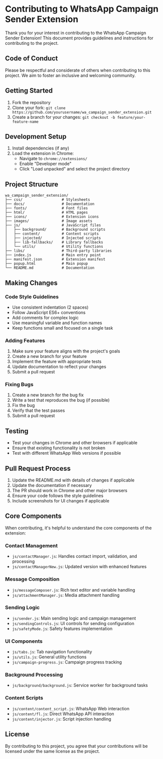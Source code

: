 # Contributing to WhatsApp Campaign Sender Extension

Thank you for your interest in contributing to the WhatsApp Campaign Sender Extension! This document provides guidelines and instructions for contributing to the project.

## Code of Conduct

Please be respectful and considerate of others when contributing to this project. We aim to foster an inclusive and welcoming community.

## Getting Started

1. Fork the repository
2. Clone your fork: `git clone https://github.com/yourusername/wa_campaign_sender_extension.git`
3. Create a branch for your changes: `git checkout -b feature/your-feature-name`

## Development Setup

1. Install dependencies (if any)
2. Load the extension in Chrome:
   - Navigate to `chrome://extensions/`
   - Enable "Developer mode"
   - Click "Load unpacked" and select the project directory

## Project Structure

```
wa_campaign_sender_extension/
├── css/                  # Stylesheets
├── docs/                 # Documentation
├── fonts/                # Font files
├── html/                 # HTML pages
├── icons/                # Extension icons
├── images/               # Image assets
├── js/                   # JavaScript files
│   ├── background/       # Background scripts
│   ├── content/          # Content scripts
│   ├── injected/         # Injected scripts
│   ├── lib-fallbacks/    # Library fallbacks
│   └── utils/            # Utility functions
├── libs/                 # Third-party libraries
├── index.js              # Main entry point
├── manifest.json         # Extension manifest
├── popup.html            # Main popup
└── README.md             # Documentation
```

## Making Changes

### Code Style Guidelines

- Use consistent indentation (2 spaces)
- Follow JavaScript ES6+ conventions
- Add comments for complex logic
- Use meaningful variable and function names
- Keep functions small and focused on a single task

### Adding Features

1. Make sure your feature aligns with the project's goals
2. Create a new branch for your feature
3. Implement the feature with appropriate tests
4. Update documentation to reflect your changes
5. Submit a pull request

### Fixing Bugs

1. Create a new branch for the bug fix
2. Write a test that reproduces the bug (if possible)
3. Fix the bug
4. Verify that the test passes
5. Submit a pull request

## Testing

- Test your changes in Chrome and other browsers if applicable
- Ensure that existing functionality is not broken
- Test with different WhatsApp Web versions if possible

## Pull Request Process

1. Update the README.md with details of changes if applicable
2. Update the documentation if necessary
3. The PR should work in Chrome and other major browsers
4. Ensure your code follows the style guidelines
5. Include screenshots for UI changes if applicable

## Core Components

When contributing, it's helpful to understand the core components of the extension:

### Contact Management
- `js/contactManager.js`: Handles contact import, validation, and processing
- `js/contactManagerNew.js`: Updated version with enhanced features

### Message Composition
- `js/messageComposer.js`: Rich text editor and variable handling
- `js/attachmentManager.js`: Media attachment handling

### Sending Logic
- `js/sender.js`: Main sending logic and campaign management
- `js/sendingControls.js`: UI controls for sending configuration
- `js/safetyMode.js`: Safety features implementation

### UI Components
- `js/tabs.js`: Tab navigation functionality
- `js/utils.js`: General utility functions
- `js/campaign-progress.js`: Campaign progress tracking

### Background Processing
- `js/background/background.js`: Service worker for background tasks

### Content Scripts
- `js/content/content_script.js`: WhatsApp Web interaction
- `js/content/fl.js`: Direct WhatsApp API interaction
- `js/content/injector.js`: Script injection handling

## License

By contributing to this project, you agree that your contributions will be licensed under the same license as the project.